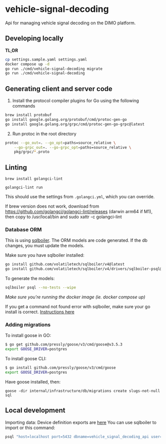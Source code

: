 # vehicle-signal-decoding

Api for managing vehicle signal decoding on the DIMO platform.

## Developing locally

**TL;DR**

```bash
cp settings.sample.yaml settings.yaml
docker compose up -d
go run ./cmd/vehicle-signal-decoding migrate
go run ./cmd/vehicle-signal-decoding
```

## Generating client and server code

1. Install the protocol compiler plugins for Go using the following commands

```bash
brew install protobuf
go install google.golang.org/protobuf/cmd/protoc-gen-go
go install google.golang.org/grpc/cmd/protoc-gen-go-grpc@latest
```

2. Run protoc in the root directory

```bash
protoc --go_out=. --go_opt=paths=source_relative \
    --go-grpc_out=. --go-grpc_opt=paths=source_relative \
    pkg/grpc/*.proto
```

## Linting

`brew install golangci-lint`

`golangci-lint run`

This should use the settings from `.golangci.yml`, which you can override.

If brew version does not work, download from https://github.com/golangci/golangci-lint/releases (darwin arm64 if M1), then copy to /usr/local/bin and sudo xattr -c golangci-lint

### Database ORM

This is using [sqlboiler](https://github.com/volatiletech/sqlboiler). The ORM models are code generated. If the db changes,
you must update the models.

Make sure you have sqlboiler installed:

```bash
go install github.com/volatiletech/sqlboiler/v4@latest
go install github.com/volatiletech/sqlboiler/v4/drivers/sqlboiler-psql@latest
```

To generate the models:

```bash
sqlboiler psql --no-tests --wipe
```

_Make sure you're running the docker image (ie. docker compose up)_

If you get a command not found error with sqlboiler, make sure your go install is correct.
[Instructions here](https://jimkang.medium.com/install-go-on-mac-with-homebrew-5fa421fc55f5)

### Adding migrations

To install goose in GO:
```bash
$ go get github.com/pressly/goose/v3/cmd/goose@v3.5.3
export GOOSE_DRIVER=postgres
```

To install goose CLI:
```bash
$ go install github.com/pressly/goose/v3/cmd/goose
export GOOSE_DRIVER=postgres
```

Have goose installed, then:

`goose -dir internal/infrastructure/db/migrations create slugs-not-null sql`

## Local development

Importing data: Device definition exports are [here]([url](https://drive.google.com/drive/u/1/folders/1WymEqZo-bCH2Zw-m5L9u_ynMSwPeEARL))
You can use sqlboiler to import or this command:
```sh
psql "host=localhost port=5432 dbname=vehicle_signal_decoding_api user=dimo password=dimo" -c "\COPY vehicle_signal_decoding_api.integrations (id, type, style, vendor, created_at, updated_at, refresh_limit_secs, metadata) FROM '/Users/aenglish/Downloads/drive-download-20221020T172636Z-001/integrations.csv' DELIMITER ',' CSV HEADER"
```


